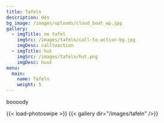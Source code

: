 ```yaml
---
title: Tafeln
description: des
bg_image: /images/uploads/cloud_boat_wp.jpg
gallery:
  - imgTitle: ne tafel
    imgSrc: /images/tafeln/call-to-action-bg.jpg
    imgDesc: calltoaction
  - imgTitle: hut
    imgSrc: /images/tafeln/hut.png
    imgDesc: huut
menu:
  main:
    name: Tafeln
    weight: 5
---
```

boooody


{{< load-photoswipe >}}
{{< gallery dir="/images/tafeln" />}}


